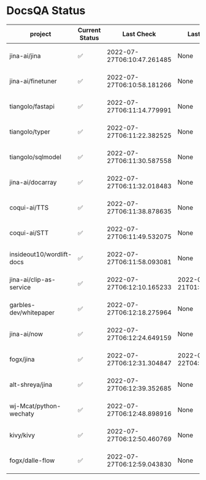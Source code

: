 # DocsQA Status

|         project         |Current Status|        Last Check        |      Last Downtime       |                      % Uptime                      |
|-------------------------|--------------|--------------------------|--------------------------|----------------------------------------------------|
|jina-ai/jina             |✅            |2022-07-27T06:10:47.261485|None                      |100.0 (since 2022-07-20 17:11:38.421227)            |
|jina-ai/finetuner        |✅            |2022-07-27T06:10:58.181266|None                      |100.0 (since 2022-07-20 17:11:38.421227)            |
|tiangolo/fastapi         |✅            |2022-07-27T06:11:14.779991|None                      |100.0 (since 2022-07-20 17:11:38.421227)            |
|tiangolo/typer           |✅            |2022-07-27T06:11:22.382525|None                      |100.0 (since 2022-07-20 17:11:38.421227)            |
|tiangolo/sqlmodel        |✅            |2022-07-27T06:11:30.587558|None                      |100.0 (since 2022-07-20 17:11:38.421227)            |
|jina-ai/docarray         |✅            |2022-07-27T06:11:32.018483|None                      |100.0 (since 2022-07-20 17:11:38.421227)            |
|coqui-ai/TTS             |✅            |2022-07-27T06:11:38.878635|None                      |100.0 (since 2022-07-20 17:11:38.421227)            |
|coqui-ai/STT             |✅            |2022-07-27T06:11:49.532075|None                      |100.0 (since 2022-07-20 17:11:38.421227)            |
|insideout10/wordlift-docs|✅            |2022-07-27T06:11:58.093081|None                      |100.0 (since 2022-07-20 17:11:38.421227)            |
|jina-ai/clip-as-service  |✅            |2022-07-27T06:12:10.165233|2022-07-21T01:43:26.228623|34.42804979607525 (since 2022-07-20 17:11:38.421227)|
|garbles-dev/whitepaper   |✅            |2022-07-27T06:12:18.275964|None                      |100.0 (since 2022-07-22 05:15:25.212266)            |
|jina-ai/now              |✅            |2022-07-27T06:12:24.649159|None                      |100.0 (since 2022-07-20 17:11:38.421227)            |
|fogx/jina                |✅            |2022-07-27T06:12:31.304847|2022-07-22T04:27:22.362299|94.36523520874242 (since 2022-07-20 17:11:38.421227)|
|alt-shreya/jina          |✅            |2022-07-27T06:12:39.352685|None                      |100.0 (since 2022-07-20 17:11:38.421227)            |
|wj-Mcat/python-wechaty   |✅            |2022-07-27T06:12:48.898916|None                      |100.0 (since 2022-07-20 17:11:38.421227)            |
|kivy/kivy                |✅            |2022-07-27T06:12:50.460769|None                      |100.0 (since 2022-07-20 17:11:38.421227)            |
|fogx/dalle-flow          |✅            |2022-07-27T06:12:59.043830|None                      |100.0 (since 2022-07-20 17:11:38.421227)            |
